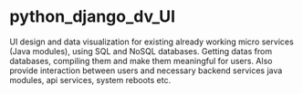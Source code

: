 # python_django_dv_UI
UI design and data visualization for existing already working micro services (Java modules), using SQL and NoSQL databases. Getting datas from databases, compiling them and make them meaningful for users. Also provide interaction between users and necessary backend services java modules, api services, system reboots etc.
